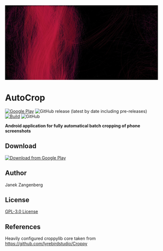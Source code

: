 ![alt text](store-images/grafics/Webp.net-resizeimage.jpg?raw=true)

# AutoCrop

[![Google Play](https://img.shields.io/endpoint?color=green&logo=google-play&logoColor=white&url=https%3A%2F%2Fplayshields.herokuapp.com%2Fplay%3Fi%3Dcom.w2sv.autocrop%26l%3DGoogle%2520Play%26m%3D%24version)](https://play.google.com/store/apps/details?id=com.w2sv.autocrop)
![GitHub release (latest by date including pre-releases)](https://img.shields.io/github/v/release/w2sv/AutoCrop?include_prereleases)
[![Build](https://github.com/w2sv/AutoCrop/actions/workflows/workflow.yaml/badge.svg)](https://github.com/w2sv/AutoCrop/actions/workflows/workflow.yaml)
![GitHub](https://img.shields.io/github/license/w2sv/AutoCrop)

  __Android application for fully automatical batch cropping of phone screenshots__

## Download

[<img src="https://play.google.com/intl/en_us/badges/images/generic/en_badge_web_generic.png" 
      alt="Download from Google Play" 
      height="80">](https://play.google.com/store/apps/details?id=com.w2sv.autocrop)

## Author
Janek Zangenberg

## License
[GPL-3.0 License](LICENSE)

## References
Heavily configured croppylib core taken from https://github.com/lyrebirdstudio/Croppy
